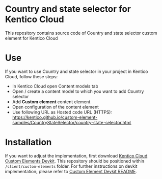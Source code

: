 # Country and state selector for Kentico Cloud

This repository contains source code of Country and state selector custom element for Kentico Cloud

# Use

If you want to use Country and state selector in your project in Kentico Cloud, follow these steps:

* In Kentico Cloud open Content models tab
* Open / create a content model to which you want to add Country selector
* Add **Custom element** content element
* Open configuration of the content element
* Use following URL as Hosted code URL (HTTPS): https://kentico.github.io/custom-element-samples/CountryStateSelector/country-state-selector.html

# Installation

If you want to adjust the implementation, first download [Kentico Cloud Custom Elements Devkit](https://github.com/kentico/custom-element-devkit). This repository should be positioned within `/client/custom-elements` folder. For further instructions on devkit implementation, please refer to [Custom Element Devkit README](https://github.com/Kentico/custom-element-devkit/blob/master/readme.md).
